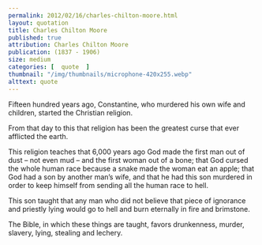 ```yaml
---
permalink: 2012/02/16/charles-chilton-moore.html
layout: quotation
title: Charles Chilton Moore
published: true 
attribution: Charles Chilton Moore
publication: (1837 - 1906)
size: medium
categories: [  quote  ]
thumbnail: "/img/thumbnails/microphone-420x255.webp"
alttext: quote
---
```


Fifteen hundred years ago, Constantine, who murdered his own wife and children, started the Christian religion.

From that day to this that religion has been the greatest curse that ever afflicted the earth.

This religion teaches that 6,000 years ago God made the first man out of dust – not even mud – and the first woman out of a 
bone; that God cursed the whole human race because a snake made the woman eat an apple; that God had a son by another man’s 
wife, and that he had this son murdered in order to keep himself from sending all the human race to hell.

This son taught that any man who did not believe that piece of ignorance and priestly lying would go to hell and burn 
eternally in fire and brimstone.

The Bible, in which these things are taught, favors drunkenness, murder, slavery, lying, stealing and lechery.
